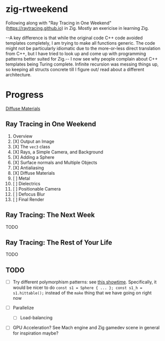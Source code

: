 # zig-rtweekend
Following along with "Ray Tracing in One Weekend" (https://raytracing.github.io) in Zig. Mostly an exericise in learning Zig.

--A key difference is that while the original code C++ code avoided
templates completely, I am trying to make all functions generic.
The code might not be particularly idiomatic due to the more-or-less
direct translation from C++, but I have tried to look up and come up
with programming patterns better suited for Zig.--
I now see why people complain about C++ templates being Turing complete. Infinite recursion was messing things up, so keeping all structs concrete till I figure out/ read about a different architecture.

# Progress
[Diffuse Materials](https://github.com/loonatick-src/zig-rtweekend/blob/master/images/chapter08_init.png?raw=true)
## Ray Tracing in One Weekend
1. Overview
2. [X] Output an Image
3. [X] The `vec3` class
4. [X] Rays, a Simple Camera, and Background
5. [X] Adding a Sphere
6. [X] Surface normals and Multiple Objects
7. [X] Antialiasing
8. [X] Diffuse Materials
9. [ ] Metal
10. [ ] Dielectrics
11. [ ] Positionable Camera
12. [ ] Defocus Blur
13. [ ] Final Render

## Ray Tracing: The Next Week
TODO
## Ray Tracing: The Rest of Your Life
TODO


## TODO
- [ ] Try different polymorphism patterns: see [this showtime](https://www.youtube.com/watch?v=AHc4x1uXBQE). Specifically, it would be nicer to do `const s1 = Sphere { ... }; const s1_h = s1.hittable();` instead of the `make` thing that we have going on right now
- [ ] Parallelize
    - [ ] Load-balancing
- [ ] GPU Acceleration? See Mach engine and Zig gamedev scene in general for inspiration maybe?

